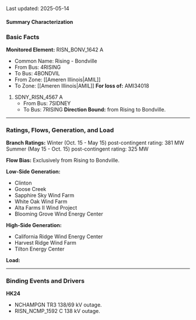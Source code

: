 Last updated: 2025-05-14
#### Summary Characterization
### Basic Facts
**Monitored Element:** RISN_BONV_1642 A
- Common Name: Rising - Bondville
- From Bus: 4RISING
- To Bus: 4BONDVIL
- From Zone: [[Ameren Illinois|AMIL]]
- To Zone: [[Ameren Illinois|AMIL]]
**For loss of:** AMI34018
1. SDNY_RISN_4567 A
    - From Bus: 7SIDNEY
    - To Bus: 7RISING
**Direction Bound:** from Rising to Bondville.

---
### Ratings, Flows, Generation, and Load
**Branch Ratings:**
Winter (Oct. 15 - May 15) post-contingent rating: 381 MW
Summer (May 15 - Oct. 15) post-contingent rating: 325 MW

**Flow Bias:**
Exclusively from Rising to Bondville.

**Low-Side Generation:**
- Clinton
- Goose Creek
- Sapphire Sky Wind Farm
- White Oak Wind Farm
- Alta Farms II Wind Project
- Blooming Grove Wind Energy Center

**High-Side Generation:**
- California Ridge Wind Energy Center
- Harvest Ridge Wind Farm
- Tilton Energy Center

**Load:**

---
### Binding Events and Drivers
**HK24**
- NCHAMPGN TR3 138/69 kV outage.
- RISN_NCMP_1592 C 138 kV outage.

